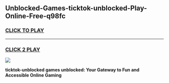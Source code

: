 
## Unblocked-Games-ticktok-unblocked-Play-Online-Free-q98fc
<h3>
<a href="https://premium76.site?title=ticktok-unblocked&ref=26A">CLICK TO PLAY</a></h3>
<hr>

<h3>
<a href="https://premium76.site?title=ticktok-unblocked&ref=26A">CLICK 2 PLAY</a>
  
</h3>

<a href="https://premium76.site?title=ticktok-unblocked&ref=26A"><img src="https://clearcache.store/games.png"></a>


**ticktok-unblocked games unblocked: Your Gateway to Fun and Accessible Online Gaming**
